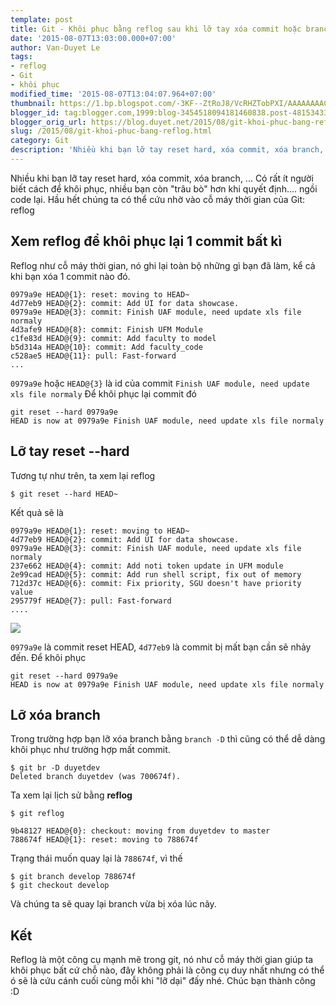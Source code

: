 ```yaml
---
template: post
title: Git - Khôi phục bằng reflog sau khi lỡ tay xóa commit hoặc branch.
date: '2015-08-07T13:03:00.000+07:00'
author: Van-Duyet Le
tags:
- reflog
- Git
- khôi phục
modified_time: '2015-08-07T13:04:07.964+07:00'
thumbnail: https://1.bp.blogspot.com/-3KF--ZtRoJ8/VcRHZTobPXI/AAAAAAAACsA/ytQrNZKU_1Q/s1600/reflog-duyetdev.png
blogger_id: tag:blogger.com,1999:blog-3454518094181460838.post-4815343375083184130
blogger_orig_url: https://blog.duyet.net/2015/08/git-khoi-phuc-bang-reflog.html
slug: /2015/08/git-khoi-phuc-bang-reflog.html
category: Git
description: 'Nhiều khi bạn lỡ tay reset hard, xóa commit, xóa branch, ... Có rất ít người biết cách để khôi phục, nhiều bạn còn "trâu bò" hơn khi quyết định.... ngồi code lại. Hầu hết chúng ta có thể cứu nhờ vào cỗ máy thời gian của Git: reflog'
---
```


Nhiều khi bạn lỡ tay reset hard, xóa commit, xóa branch, ... Có rất ít người biết cách để khôi phục, nhiều bạn còn "trâu bò" hơn khi quyết định.... ngồi code lại. Hầu hết chúng ta có thể cứu nhờ vào cỗ máy thời gian của Git: reflog

## Xem reflog để khôi phục lại 1 commit bất kì ##

Reflog như cỗ máy thời gian, nó ghi lại toàn bộ những gì bạn đã làm, kể cả khi bạn xóa 1 commit nào đó. 

```
0979a9e HEAD@{1}: reset: moving to HEAD~
4d77eb9 HEAD@{2}: commit: Add UI for data showcase.
0979a9e HEAD@{3}: commit: Finish UAF module, need update xls file normaly
4d3afe9 HEAD@{8}: commit: Finish UFM Module
c1fe83d HEAD@{9}: commit: Add faculty to model
b5d314a HEAD@{10}: commit: Add faculty_code
c528ae5 HEAD@{11}: pull: Fast-forward
...
```


`0979a9e` hoặc `HEAD@{3}` là id của commit `Finish UAF module, need update xls file normaly`
Để khôi phục lại commit đó

```
git reset --hard 0979a9e
HEAD is now at 0979a9e Finish UAF module, need update xls file normaly

```

## Lỡ tay reset --hard ##
Tương tự như trên, ta xem lại reflog

```
$ git reset --hard HEAD~

```
Kết quả sẽ là

```
0979a9e HEAD@{1}: reset: moving to HEAD~
4d77eb9 HEAD@{2}: commit: Add UI for data showcase.
0979a9e HEAD@{3}: commit: Finish UAF module, need update xls file normaly
237e662 HEAD@{4}: commit: Add noti token update in UFM module
2e99cad HEAD@{5}: commit: Add run shell script, fix out of memory
712d37c HEAD@{6}: commit: Fix priority, SGU doesn't have priority value
295779f HEAD@{7}: pull: Fast-forward
....

```

![](https://1.bp.blogspot.com/-3KF--ZtRoJ8/VcRHZTobPXI/AAAAAAAACsA/ytQrNZKU_1Q/s1600/reflog-duyetdev.png)


`0979a9e` là commit reset HEAD, `4d77eb9` là commit bị mất bạn cần sẽ nhảy đến.  Để khôi phục

```
git reset --hard 0979a9e
HEAD is now at 0979a9e Finish UAF module, need update xls file normaly

```

## Lỡ xóa branch ##
Trong trường hợp bạn lỡ xóa branch bằng `branch -D`  thì cũng có thể dễ dàng khôi phục như trường hợp mất commit.

```
$ git br -D duyetdev
Deleted branch duyetdev (was 700674f).

```

Ta xem lại lịch sử bằng **reflog**

```
$ git reflog

9b48127 HEAD@{0}: checkout: moving from duyetdev to master
788674f HEAD@{1}: reset: moving to 788674f
```

Trạng thái muốn quay lại là `788674f`, vì thế

```
$ git branch develop 788674f
$ git checkout develop
```

Và chúng ta sẽ quay lại branch vừa bị xóa lúc nãy.

## Kết ##
Reflog là một công cụ mạnh mẽ trong git, nó như cỗ máy thời gian giúp ta khôi phục bất cứ chỗ nào, đây không phải là công cụ duy nhất nhưng có thể ó sẽ là cứu cánh cuối cùng mỗi khi "lỡ dại" đấy nhé. Chúc bạn thành công :D 
